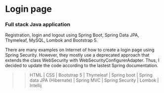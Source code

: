 # Login page
### Full stack Java application

Registration, login and logout using Spring Boot, Spring Data JPA, Thymeleaf, MySQL, Lombok and Bootstrap 5.

There are many examples on Internet of how to create a login page using Spring Security. However, they mostly use a deprecated approach that extends the class WebSecurity with WebSecurityConfigurerAdapter. Thus, I decided to update the code according to the lastest Spring documentation.

>> HTML | 
>> CSS | 
>> Bootstrap 5 | 
>> Thymeleaf | 
>> Spring boot | 
>> Spring data JPA (Hibernate) | 
>> Spring MVC |
>> Spring Security |
>> Lombok |
>> Intellij
